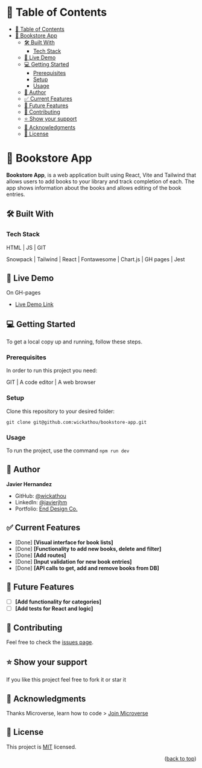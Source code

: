 # 📗 Table of Contents

- [📗 Table of Contents](#-table-of-contents)
- [📖 Bookstore App ](#-bookstore-app-)
  - [🛠 Built With ](#-built-with-)
    - [Tech Stack ](#tech-stack-)
  - [🚀 Live Demo ](#-live-demo-)
  - [💻 Getting Started ](#-getting-started-)
    - [Prerequisites](#prerequisites)
    - [Setup](#setup)
    - [Usage](#usage)
  - [👤 Author ](#-author-)
  - [✅ Current Features ](#-current-features-)
  - [🔭 Future Features ](#-future-features-)
  - [🤝 Contributing ](#-contributing-)
  - [⭐️ Show your support ](#️-show-your-support-)
  - [🙏 Acknowledgments ](#-acknowledgments-)
  - [📝 License ](#-license-)

# 📖 Bookstore App <a name="about-project"></a>

**Bookstore App**, is a web application built using React, Vite and Tailwind that allows users to add books to your library and track completion of each. The app shows information about the books and allows editing of the book entries.

## 🛠 Built With <a name="built-with"></a>

### Tech Stack <a name="tech-stack"></a>

HTML | JS | GIT

Snowpack | Tailwind | React | Fontawesome | Chart.js | GH pages | Jest

## 🚀 Live Demo <a name="live-demo"></a>

On GH-pages
- [Live Demo Link](https://wickathou.github.io/bookstore-app/)
  
## 💻 Getting Started <a name="getting-started"></a>

To get a local copy up and running, follow these steps.

### Prerequisites

In order to run this project you need:

GIT | A code editor | A web browser

### Setup

Clone this repository to your desired folder:

  `git clone git@github.com:wickathou/bookstore-app.git`

### Usage

To run the project, use the command
`npm run dev`

## 👤 Author <a name="author"></a>

**Javier Hernandez**

- GitHub: [@wickathou](https://github.com/wickathou)
- LinkedIn: [@javierjhm](https://linkedin.com/in/javierjhm)
- Portfolio: [End Design Co.](https://works.enddesign.co/)

## ✅ Current Features <a name="current-features"></a>

- [Done] **[Visual interface for book lists]**
- [Done] **[Functionality to add new books, delete and filter]**
- [Done] **[Add routes]**
- [Done] **[Input validation for new book entries]**
- [Done] **[API calls to get, add and remove books from DB]**

## 🔭 Future Features <a name="future-features"></a>

- [ ] **[Add functionality for categories]**
- [ ] **[Add tests for React and logic]**

## 🤝 Contributing <a name="contributing"></a>

Feel free to check the [issues page](https://github.com/wickathou/bookstore-app/issues).

## ⭐️ Show your support <a name="support"></a>

If you like this project feel free to fork it or star it

## 🙏 Acknowledgments <a name="acknowledgements"></a>

Thanks Microverse, learn how to code > [Join Microverse](https://www.microverse.org/?grsf=9m3hq6)

## 📝 License <a name="license"></a>

This project is [MIT](./LICENSE) licensed.

<p align="right">(<a href="#readme-top">back to top</a>)</p>